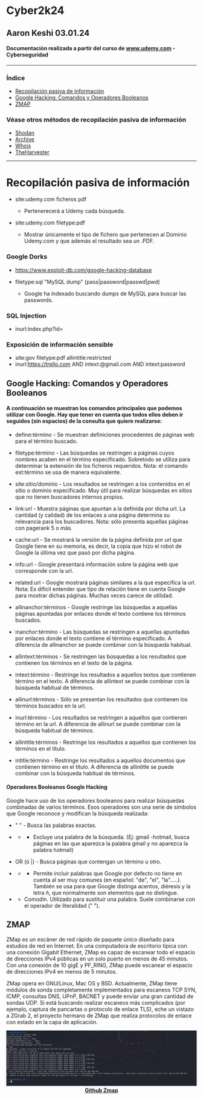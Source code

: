 # Cyber2k24

## Aaron Keshi 03.01.24

#### Documentación realizada a partir del curso de www.udemy.com - Cyberseguridad

---

### **Índice**

- [Recopilación pasiva de información](#recopilación-pasiva-de-información)
- [Google Hacking: Comandos y Operadores Booleanos](#google-hacking-comandos-y-operadores-booleanos)
- [ZMAP](#zmap)

### Véase otros métodos de recopilación pasiva de información

- [Shodan](https://github.com/KeshiKiD03/Cyber2k24/tree/main/1.%20Recopilación%20Pasiva%20de%20Información/Shodan)
- [Archive](https://github.com/KeshiKiD03/Cyber2k24/tree/main/1.%20Recopilación%20Pasiva%20de%20Información/Archive)
- [Whois](https://github.com/KeshiKiD03/Cyber2k24/tree/main/1.%20Recopilación%20Pasiva%20de%20Información/Whois)
- [TheHarvester](https://github.com/KeshiKiD03/Cyber2k24/tree/main/1.%20Recopilación%20Pasiva%20de%20Información/TheHarvester)

---

# Recopilación pasiva de información

* site:udemy.com ficheros pdf 

    * Pertenerecerá a Udemy cada búsqueda.

* site:udemy.com filetype:pdf

    * Mostrar únicamente el tipo de fichero que pertenecen al Dominio Udemy.com y que además el resultado sea un .PDF.


### Google Dorks

* https://www.exploit-db.com/google-hacking-database 

* filetype:sql "MySQL dump" (pass|password|passwd|pwd)

    * Google ha indexado buscando dumps de MySQL para buscar las passwords.

### SQL Injection

* inurl:index.php?id=

###  Exposición de información sensible

* site:gov filetype:pdf allintitle:restricted
* inurl:https://trello.com AND intext:@gmail.com AND intext:password



## Google Hacking: Comandos y Operadores Booleanos

#### A continuación se muestran los comandos principales que podemos utilizar con Google. Hay que tener en cuenta que todos ellos deben ir seguidos (sin espacios) de la consulta que quiere realizarse:

* define:término - Se muestran definiciones procedentes de páginas web para el término buscado.

* filetype:término - Las búsquedas se restringen a páginas cuyos nombres acaben en el término especificado. Sobretodo se utiliza para determinar la extensión de los ficheros requeridos. Nota: el comando ext:término se usa de manera equivalente.

* site:sitio/dominio - Los resultados se restringen a los contenidos en el sitio o dominio especificado. Muy útil para realizar búsquedas en sitios que no tienen buscadores internos propios.

* link:url - Muestra páginas que apuntan a la definida por dicha url. La cantidad (y calidad) de los enlaces a una página determina su relevancia para los buscadores. Nota: sólo presenta aquellas páginas con pagerank 5 o más.

* cache:url - Se mostrará la versión de la página definida por url que Google tiene en su memoria, es decir, la copia que hizo el robot de Google la última vez que pasó por dicha página.

* info:url - Google presentará información sobre la página web que corresponde con la url.

* related:url - Google mostrará páginas similares a la que especifica la url.  Nota: Es difícil entender que tipo de relación tiene en cuenta Google para mostrar dichas páginas. Muchas veces carece de utilidad.

* allinanchor:términos - Google restringe las búsquedas a aquellas páginas apuntadas por enlaces donde el texto contiene los términos buscados.

* inanchor:término - Las búsquedas se restringen a aquellas apuntadas por enlaces donde el texto contiene el término especificado. A diferencia de allinanchor se puede combinar con la búsqueda habitual.

* allintext:términos - Se restringen las búsquedas a los resultados que contienen los términos en el texto de la página.

* intext:término - Restringe los resultados a aquellos textos que contienen término en el texto. A diferencia de allintext se puede combinar con la búsqueda habitual de términos.

* allinurl:términos - Sólo se presentan los resultados que contienen los términos buscados en la url.

* inurl:término - Los resultados se restringen a aquellos que contienen término en la url. A diferencia de allinurl se puede combinar con la búsqueda habitual de términos.

* allintitle:términos - Restringe los resultados a aquellos que contienen los términos en el título.

* intitle:término - Restringe los resultados a aquellos documentos que contienen término en el título. A diferencia de allintitle se puede combinar con la búsqueda habitual de términos.

#### Operadores Booleanos Google Hacking

Google hace uso de los operadores booleanos para realizar búsquedas combinadas de varios términos. Esos operadores son una serie de símbolos que Google reconoce y modifican la búsqueda realizada:

* " " - Busca las palabras exactas.

* - - Excluye una palabra de la búsqueda. (Ej: gmail -hotmail, busca páginas en las que aparezca la palabra gmail y no aparezca la palabra hotmail)

* OR (ó |) - Busca páginas que contengan un término u otro.

* + - Permite incluir palabras que Google por defecto no tiene en cuenta al ser muy comunes (en español: "de", "el", "la".....). También se usa para que Google distinga acentos, diéresis y la letra ñ, que normalmente son elementos que no distingue.

* - Comodín. Utilizado para sustituir una palabra. Suele combinarse con el operador de literalidad (" ").

## ZMAP

ZMap es un escáner de red rápido de paquete único diseñado para estudios de red en Internet. En una computadora de escritorio típica con una conexión Gigabit Ethernet, ZMap es capaz de escanear todo el espacio de direcciones IPv4 públicas en un solo puerto en menos de 45 minutos. Con una conexión de 10 gigE y PF_RING, ZMap puede escanear el espacio de direcciones IPv4 en menos de 5 minutos.

ZMap opera en GNU/Linux, Mac OS y BSD. Actualmente, ZMap tiene módulos de sonda completamente implementados para escaneos TCP SYN, ICMP, consultas DNS, UPnP, BACNET y puede enviar una gran cantidad de sondas UDP. Si está buscando realizar escaneos más complicados (por ejemplo, captura de pancartas o protocolo de enlace TLS), eche un vistazo a ZGrab 2, el proyecto hermano de ZMap que realiza protocolos de enlace con estado en la capa de aplicación.

<p align="center">
  <img src="image/Screenshot_4.png" /><br />
  <strong><a href="https://github.com/zmap/zmap">Github Zmap</a></strong>
</p>